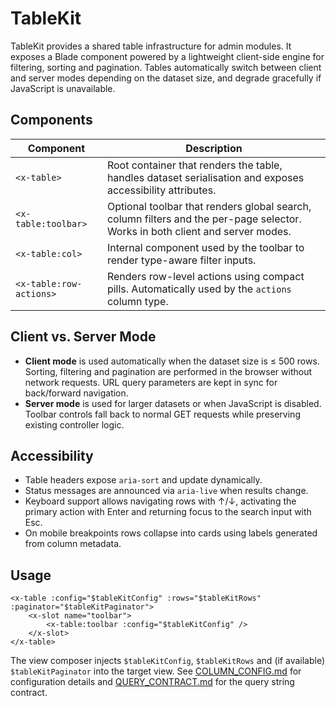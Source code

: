 # TableKit

TableKit provides a shared table infrastructure for admin modules. It exposes a Blade component powered by a lightweight client-side engine for filtering, sorting and pagination. Tables automatically switch between client and server modes depending on the dataset size, and degrade gracefully if JavaScript is unavailable.

## Components

| Component | Description |
| --- | --- |
| `<x-table>` | Root container that renders the table, handles dataset serialisation and exposes accessibility attributes. |
| `<x-table:toolbar>` | Optional toolbar that renders global search, column filters and the per-page selector. Works in both client and server modes. |
| `<x-table:col>` | Internal component used by the toolbar to render type-aware filter inputs. |
| `<x-table:row-actions>` | Renders row-level actions using compact pills. Automatically used by the `actions` column type. |

## Client vs. Server Mode

- **Client mode** is used automatically when the dataset size is ≤ 500 rows. Sorting, filtering and pagination are performed in the browser without network requests. URL query parameters are kept in sync for back/forward navigation.
- **Server mode** is used for larger datasets or when JavaScript is disabled. Toolbar controls fall back to normal GET requests while preserving existing controller logic.

## Accessibility

- Table headers expose `aria-sort` and update dynamically.
- Status messages are announced via `aria-live` when results change.
- Keyboard support allows navigating rows with ↑/↓, activating the primary action with Enter and returning focus to the search input with Esc.
- On mobile breakpoints rows collapse into cards using labels generated from column metadata.

## Usage

```blade
<x-table :config="$tableKitConfig" :rows="$tableKitRows" :paginator="$tableKitPaginator">
    <x-slot name="toolbar">
        <x-table:toolbar :config="$tableKitConfig" />
    </x-slot>
</x-table>
```

The view composer injects `$tableKitConfig`, `$tableKitRows` and (if available) `$tableKitPaginator` into the target view. See [COLUMN_CONFIG.md](COLUMN_CONFIG.md) for configuration details and [QUERY_CONTRACT.md](QUERY_CONTRACT.md) for the query string contract.

